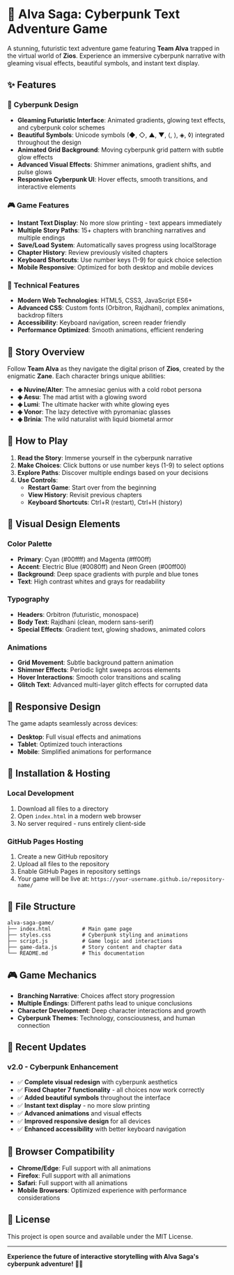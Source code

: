 # 🌟 Alva Saga: Cyberpunk Text Adventure Game

A stunning, futuristic text adventure game featuring **Team Alva** trapped in the virtual world of **Zios**. Experience an immersive cyberpunk narrative with gleaming visual effects, beautiful symbols, and instant text display.

## ✨ Features

### 🎨 **Cyberpunk Design**
- **Gleaming Futuristic Interface**: Animated gradients, glowing text effects, and cyberpunk color schemes
- **Beautiful Symbols**: Unicode symbols (◆, ◇, ▲, ▼, ⟨, ⟩, ◈, ◊) integrated throughout the design
- **Animated Grid Background**: Moving cyberpunk grid pattern with subtle glow effects
- **Advanced Visual Effects**: Shimmer animations, gradient shifts, and pulse glows
- **Responsive Cyberpunk UI**: Hover effects, smooth transitions, and interactive elements

### 🎮 **Game Features**
- **Instant Text Display**: No more slow printing - text appears immediately
- **Multiple Story Paths**: 15+ chapters with branching narratives and multiple endings
- **Save/Load System**: Automatically saves progress using localStorage
- **Chapter History**: Review previously visited chapters
- **Keyboard Shortcuts**: Use number keys (1-9) for quick choice selection
- **Mobile Responsive**: Optimized for both desktop and mobile devices

### 🔧 **Technical Features**
- **Modern Web Technologies**: HTML5, CSS3, JavaScript ES6+
- **Advanced CSS**: Custom fonts (Orbitron, Rajdhani), complex animations, backdrop filters
- **Accessibility**: Keyboard navigation, screen reader friendly
- **Performance Optimized**: Smooth animations, efficient rendering

## 🎯 Story Overview

Follow **Team Alva** as they navigate the digital prison of **Zios**, created by the enigmatic **Zane**. Each character brings unique abilities:

- **◈ Nuvine/Alter**: The amnesiac genius with a cold robot persona
- **◈ Aesu**: The mad artist with a glowing sword
- **◈ Lumi**: The ultimate hacker with white glowing eyes
- **◈ Vonor**: The lazy detective with pyromaniac glasses
- **◈ Brinia**: The wild naturalist with liquid biometal armor

## 🚀 How to Play

1. **Read the Story**: Immerse yourself in the cyberpunk narrative
2. **Make Choices**: Click buttons or use number keys (1-9) to select options
3. **Explore Paths**: Discover multiple endings based on your decisions
4. **Use Controls**: 
   - **Restart Game**: Start over from the beginning
   - **View History**: Revisit previous chapters
   - **Keyboard Shortcuts**: Ctrl+R (restart), Ctrl+H (history)

## 🎨 Visual Design Elements

### Color Palette
- **Primary**: Cyan (#00ffff) and Magenta (#ff00ff)
- **Accent**: Electric Blue (#0080ff) and Neon Green (#00ff00)
- **Background**: Deep space gradients with purple and blue tones
- **Text**: High contrast whites and grays for readability

### Typography
- **Headers**: Orbitron (futuristic, monospace)
- **Body Text**: Rajdhani (clean, modern sans-serif)
- **Special Effects**: Gradient text, glowing shadows, animated colors

### Animations
- **Grid Movement**: Subtle background pattern animation
- **Shimmer Effects**: Periodic light sweeps across elements
- **Hover Interactions**: Smooth color transitions and scaling
- **Glitch Text**: Advanced multi-layer glitch effects for corrupted data

## 📱 Responsive Design

The game adapts seamlessly across devices:
- **Desktop**: Full visual effects and animations
- **Tablet**: Optimized touch interactions
- **Mobile**: Simplified animations for performance

## 🔧 Installation & Hosting

### Local Development
1. Download all files to a directory
2. Open `index.html` in a modern web browser
3. No server required - runs entirely client-side

### GitHub Pages Hosting
1. Create a new GitHub repository
2. Upload all files to the repository
3. Enable GitHub Pages in repository settings
4. Your game will be live at: `https://your-username.github.io/repository-name/`

## 📁 File Structure

```
alva-saga-game/
├── index.html          # Main game page
├── styles.css          # Cyberpunk styling and animations
├── script.js           # Game logic and interactions
├── game-data.js        # Story content and chapter data
└── README.md           # This documentation
```

## 🎮 Game Mechanics

- **Branching Narrative**: Choices affect story progression
- **Multiple Endings**: Different paths lead to unique conclusions
- **Character Development**: Deep character interactions and growth
- **Cyberpunk Themes**: Technology, consciousness, and human connection

## 🌟 Recent Updates

### v2.0 - Cyberpunk Enhancement
- ✅ **Complete visual redesign** with cyberpunk aesthetics
- ✅ **Fixed Chapter 7 functionality** - all choices now work correctly
- ✅ **Added beautiful symbols** throughout the interface
- ✅ **Instant text display** - no more slow printing
- ✅ **Advanced animations** and visual effects
- ✅ **Improved responsive design** for all devices
- ✅ **Enhanced accessibility** with better keyboard navigation

## 🎯 Browser Compatibility

- **Chrome/Edge**: Full support with all animations
- **Firefox**: Full support with all animations  
- **Safari**: Full support with all animations
- **Mobile Browsers**: Optimized experience with performance considerations

## 📜 License

This project is open source and available under the MIT License.

---

**Experience the future of interactive storytelling with Alva Saga's cyberpunk adventure!** 🚀✨
